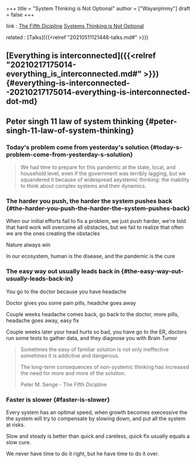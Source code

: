 +++
title = "System Thinking is Not Optional"
author = ["Wayanjimmy"]
draft = false
+++

link
: [The Fifth Dicipline](https://en.wikipedia.org/wiki/The%5FFifth%5FDiscipline) [Systems Thinking is Not Optional](https://youtu.be/yuvHvi84TFw)

related
: [Talks]({{<relref "20210511121448-talks.md#" >}})


## [Everything is interconnected]({{<relref "20210217175014-everything_is_interconnected.md#" >}}) {#everything-is-interconnected--20210217175014-everything-is-interconnected-dot-md}


## Peter singh 11 law of system thinking {#peter-singh-11-law-of-system-thinking}


### Today's problem come from yesterday's solution {#today-s-problem-come-from-yesterday-s-solution}

> We had time to prepare for this pandemic at the state, local, and household level, even if the government was terribly lagging, but we squandered it because of widespread asystemic thinking: the inability to think about complex systems and their dynamics.


### The harder you push, the harder the system pushes back {#the-harder-you-push-the-harder-the-system-pushes-back}

When our initial efforts fail to fix a problem, we just push harder, we're told that hard work will overcome all obstacles, but we fail to realize that often we are the ones creating the obstacles

Nature always win

In our ecosystem, human is the disease, and the pandemic is the cure


### The easy way out usually leads back in {#the-easy-way-out-usually-leads-back-in}

You go to the doctor because you have headache

Doctor gives you some pain pills, headche goes away

Couple weeks headache comes back, go back to the doctor, more pills, headache goes away, easy fix

Couple weeks later your head hurts so bad, you have go to the ER, doctors run some tests to gather data, and they diagnose you with Brain Tumor

> Sometimes the easy of familiar solution is not only ineffective sometimes it is addictive and dangerous.
>
> The long-term consequences of non-systemic thinking has increased the need for more and more of the solution.
>
> Peter M. Senge - The Fifth Dicipline


### Faster is slower {#faster-is-slower}

Every system has an optimal speed, when growth becomes execessive the the system will try to compensate by slowing down, and put all the system at risks.

Slow and steady is better than quick and careless, quick fix usually equals a slow cure.

We never have time to do it right, but he have time to do it over.
